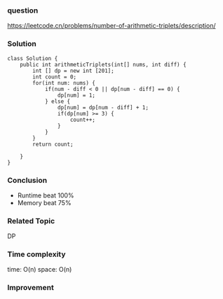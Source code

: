 ### question
https://leetcode.cn/problems/number-of-arithmetic-triplets/description/
### Solution
```
class Solution {
    public int arithmeticTriplets(int[] nums, int diff) {
        int [] dp = new int [201];
        int count = 0;
        for(int num: nums) {
            if(num - diff < 0 || dp[num - diff] == 0) {
                dp[num] = 1; 
            } else {
                dp[num] = dp[num - diff] + 1;
                if(dp[num] >= 3) {
                    count++;
                }
            }
        }
        return count;

    }
}
```
### Conclusion
- Runtime beat 100%
- Memory beat 75%

### Related Topic
DP

### Time complexity
time: O(n)
space: O(n)

### Improvement